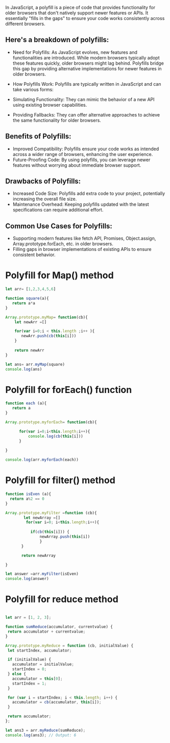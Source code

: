 In JavaScript, a polyfill is a piece of code that provides functionality for older browsers that don't natively support newer features or APIs. It essentially "fills in the gaps" to ensure your code works consistently across different browsers.

## Here's a breakdown of polyfills:

* Need for Polyfills: As JavaScript evolves, new features and functionalities are introduced. While modern browsers typically adopt these features quickly, older browsers might lag behind. Polyfills bridge this gap by providing alternative implementations for newer features in older browsers.

* How Polyfills Work: Polyfills are typically written in JavaScript and can take various forms:

* Simulating Functionality: They can mimic the behavior of a new API using existing browser capabilities.
  
* Providing Fallbacks: They can offer alternative approaches to achieve the same functionality for older browsers.

## Benefits of Polyfills:

* Improved Compatibility: Polyfills ensure your code works as intended across a wider range of browsers, enhancing the user experience.
* Future-Proofing Code: By using polyfills, you can leverage newer features without worrying about immediate browser support.

## Drawbacks of Polyfills:

* Increased Code Size: Polyfills add extra code to your project, potentially increasing the overall file size.
* Maintenance Overhead: Keeping polyfills updated with the latest specifications can require additional effort.

## Common Use Cases for Polyfills:
* Supporting modern features like fetch API, Promises, Object.assign, Array.prototype.forEach, etc. in older browsers.
* Filling gaps in browser implementations of existing APIs to ensure consistent behavior.

# Polyfill for Map() method
 ``` JavaScript
let arr= [1,2,3,4,5,6]

function square(a){
    return a*a
}

Array.prototype.myMap= function(cb){
     let newArr =[]

     for(var i=0;i < this.length ;i++ ){
        newArr.push(cb(this[i]))
     }
     
     return newArr
}

let ans= arr.myMap(square)
console.log(ans)
```

# Polyfill for forEach() function
 ``` JavaScript
function each (a){
    return a
}

Array.prototype.myforEach= function(cb){

       for(var i=0;i<this.length;i++){
           console.log(cb(this[i]))
       }
      
}

console.log(arr.myforEach(each))
```
# Polyfill for filter() method
 ``` JavaScript
function isEven (a){
   return a%2 == 0   
}

Array.prototype.myFilter =function (cb){
         let newArray =[]
          for(var i=0; i<this.length;i++){
              
            if(cb(this[i])) {
                newArray.push(this[i])
                }
        }

        return newArray

}

let answer =arr.myFilter(isEven)
console.log(answer)
```

# Polyfill for reduce method
 ``` JavaScript

let arr = [1, 2, 3];

function sumReduce(accumulator, currentvalue) {
  return accumulator + currentvalue;
}

Array.prototype.myReduce = function (cb, initialValue) {
  let startIndex, accumulator;

  if (initialValue) {
    accumulator = initialValue;
    startIndex = 0;
  } else {
    accumulator = this[0];
    startIndex = 1;
  }

  for (var i = startIndex; i < this.length; i++) {
    accumulator = cb(accumulator, this[i]);
  }

  return accumulator;
};

let ans3 = arr.myReduce(sumReduce);
console.log(ans3); // Output: 6

```
